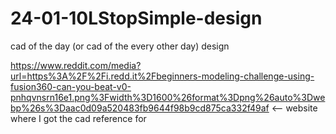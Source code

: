 # 24-01-10LStopSimple-design
cad of the day (or cad of the every other day) design

https://www.reddit.com/media?url=https%3A%2F%2Fi.redd.it%2Fbeginners-modeling-challenge-using-fusion360-can-you-beat-v0-pnhqvnsrn16e1.png%3Fwidth%3D1600%26format%3Dpng%26auto%3Dwebp%26s%3Daac0d09a520483fb9644f98b9cd875ca332f49af <-- website where I got the cad reference for
